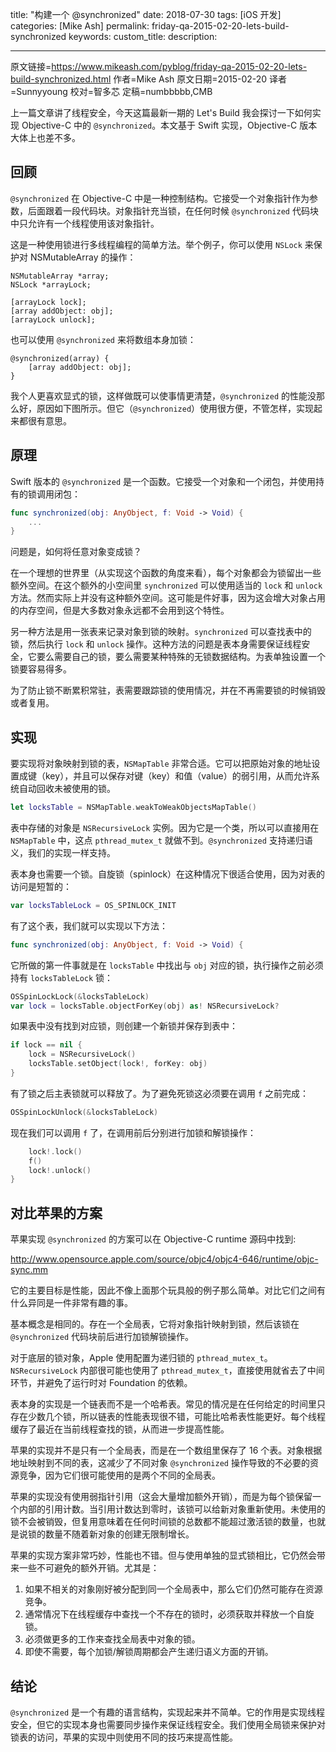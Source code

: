 title: "构建一个 @synchronized"
date: 2018-07-30
tags: [iOS 开发]
categories: [Mike Ash]
permalink: friday-qa-2015-02-20-lets-build-synchronized
keywords: 
custom_title: 
description: 

---
原文链接=https://www.mikeash.com/pyblog/friday-qa-2015-02-20-lets-build-synchronized.html
作者=Mike Ash
原文日期=2015-02-20
译者=Sunnyyoung
校对=智多芯
定稿=numbbbbb,CMB

<!--此处开始正文-->

上一篇文章讲了线程安全，今天这篇最新一期的 Let's Build 我会探讨一下如何实现 Objective-C 中的 `@synchronized`。本文基于 Swift 实现，Objective-C 版本大体上也差不多。

<!--more-->

## 回顾

`@synchronized` 在 Objective-C 中是一种控制结构。它接受一个对象指针作为参数，后面跟着一段代码块。对象指针充当锁，在任何时候 `@synchronized` 代码块中只允许有一个线程使用该对象指针。

这是一种使用锁进行多线程编程的简单方法。举个例子，你可以使用 `NSLock` 来保护对 NSMutableArray 的操作：

```objc
NSMutableArray *array;
NSLock *arrayLock;

[arrayLock lock];
[array addObject: obj];
[arrayLock unlock];
```

也可以使用 `@synchronized` 来将数组本身加锁：

```objc
@synchronized(array) {
    [array addObject: obj];
}
```

我个人更喜欢显式的锁，这样做既可以使事情更清楚，`@synchronized` 的性能没那么好，原因如下图所示。但它（`@synchronized`）使用很方便，不管怎样，实现起来都很有意思。

## 原理

Swift 版本的 `@synchronized` 是一个函数。它接受一个对象和一个闭包，并使用持有的锁调用闭包：

```swift
func synchronized(obj: AnyObject, f: Void -> Void) {
    ...
}
```

问题是，如何将任意对象变成锁？

在一个理想的世界里（从实现这个函数的角度来看），每个对象都会为锁留出一些额外空间。在这个额外的小空间里 `synchronized` 可以使用适当的 `lock` 和 `unlock` 方法。然而实际上并没有这种额外空间。这可能是件好事，因为这会增大对象占用的内存空间，但是大多数对象永远都不会用到这个特性。

另一种方法是用一张表来记录对象到锁的映射。`synchronized` 可以查找表中的锁，然后执行 `lock` 和 `unlock` 操作。这种方法的问题是表本身需要保证线程安全，它要么需要自己的锁，要么需要某种特殊的无锁数据结构。为表单独设置一个锁要容易得多。

为了防止锁不断累积常驻，表需要跟踪锁的使用情况，并在不再需要锁的时候销毁或者复用。

## 实现

要实现将对象映射到锁的表，`NSMapTable` 非常合适。它可以把原始对象的地址设置成键（key），并且可以保存对键（key）和值（value）的弱引用，从而允许系统自动回收未被使用的锁。

```swift
let locksTable = NSMapTable.weakToWeakObjectsMapTable()
```

表中存储的对象是 `NSRecursiveLock` 实例。因为它是一个类，所以可以直接用在 `NSMapTable` 中，这点 `pthread_mutex_t` 就做不到。`@synchronized` 支持递归语义，我们的实现一样支持。

表本身也需要一个锁。自旋锁（spinlock）在这种情况下很适合使用，因为对表的访问是短暂的：

```swift
var locksTableLock = OS_SPINLOCK_INIT
```

有了这个表，我们就可以实现以下方法：

```swift
func synchronized(obj: AnyObject, f: Void -> Void) {
```

它所做的第一件事就是在 `locksTable` 中找出与 `obj` 对应的锁，执行操作之前必须持有 `locksTableLock` 锁：

```swift
OSSpinLockLock(&locksTableLock)
var lock = locksTable.objectForKey(obj) as! NSRecursiveLock?
```

如果表中没有找到对应锁，则创建一个新锁并保存到表中：

```swift
if lock == nil {
    lock = NSRecursiveLock()
    locksTable.setObject(lock!, forKey: obj)
}
```

有了锁之后主表锁就可以释放了。为了避免死锁这必须要在调用 `f` 之前完成：

```swift
OSSpinLockUnlock(&locksTableLock)
```

现在我们可以调用 `f` 了，在调用前后分别进行加锁和解锁操作：

```swift
    lock!.lock()
    f()
    lock!.unlock()
}
```

## 对比苹果的方案

苹果实现 `@synchronized` 的方案可以在 Objective-C runtime 源码中找到:

http://www.opensource.apple.com/source/objc4/objc4-646/runtime/objc-sync.mm

它的主要目标是性能，因此不像上面那个玩具般的例子那么简单。对比它们之间有什么异同是一件非常有趣的事。

基本概念是相同的。存在一个全局表，它将对象指针映射到锁，然后该锁在 `@synchronized` 代码块前后进行加锁解锁操作。

对于底层的锁对象，Apple 使用配置为递归锁的 `pthread_mutex_t`。`NSRecursiveLock` 内部很可能也使用了 `pthread_mutex_t`，直接使用就省去了中间环节，并避免了运行时对 Foundation 的依赖。

表本身的实现是一个链表而不是一个哈希表。常见的情况是在任何给定的时间里只存在少数几个锁，所以链表的性能表现很不错，可能比哈希表性能更好。每个线程缓存了最近在当前线程查找的锁，从而进一步提高性能。

苹果的实现并不是只有一个全局表，而是在一个数组里保存了 16 个表。对象根据地址映射到不同的表，这减少了不同对象 `@synchronized` 操作导致的不必要的资源竞争，因为它们很可能使用的是两个不同的全局表。

苹果的实现没有使用弱指针引用（这会大量增加额外开销），而是为每个锁保留一个内部的引用计数。当引用计数达到零时，该锁可以给新对象重新使用。未使用的锁不会被销毁，但复用意味着在任何时间锁的总数都不能超过激活锁的数量，也就是说锁的数量不随着新对象的创建无限制增长。

苹果的实现方案非常巧妙，性能也不错。但与使用单独的显式锁相比，它仍然会带来一些不可避免的额外开销。尤其是：

1. 如果不相关的对象刚好被分配到同一个全局表中，那么它们仍然可能存在资源竞争。
2. 通常情况下在线程缓存中查找一个不存在的锁时，必须获取并释放一个自旋锁。
3. 必须做更多的工作来查找全局表中对象的锁。
4. 即使不需要，每个加锁/解锁周期都会产生递归语义方面的开销。

## 结论

`@synchronized` 是一个有趣的语言结构，实现起来并不简单。它的作用是实现线程安全，但它的实现本身也需要同步操作来保证线程安全。我们使用全局锁来保护对锁表的访问，苹果的实现中则使用不同的技巧来提高性能。
